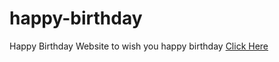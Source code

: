 # happy-birthday
Happy Birthday Website to wish you happy birthday
<a href="https://tripti140.github.io/HappyBirthday_Ayush.github.io?name='Ayush'" target="blank">Click Here</a>
